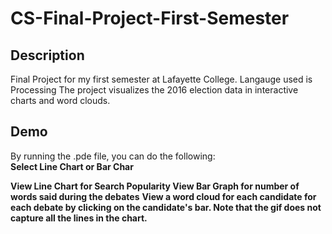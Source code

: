 # CS-Final-Project-First-Semester

## Description
Final Project for my first semester at Lafayette College. Langauge used is Processing  The project visualizes the 2016 election data in interactive charts and word clouds.

## Demo
By running the .pde file, you can do the following:<br />
<b>Select Line Chart or Bar Char </b>

<b>View Line Chart for Search Popularity </b>
<b>View Bar Graph for number of words said during the debates</b>
<b>View a word cloud for each candidate for each debate by clicking on the candidate's bar. Note that the gif does not capture all the lines in the chart. </b>

